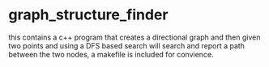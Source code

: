 # graph_structure_finder
this contains a c++ program that creates a directional graph and then given two points and using a DFS based search will search and report a path between the two nodes, a makefile is included for convience.
